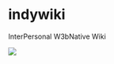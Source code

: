 # indywiki
InterPersonal W3bNative Wiki

![](https://ipfs.runfission.com/ipfs/bafybeibf37grrz3izay4otrsn6qxt5rxjnml5axtmws3w6u3xxevg55b44/p/icons/indywiki.png)
